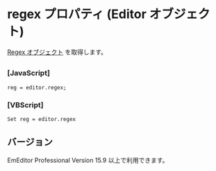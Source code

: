 # regex プロパティ (Editor オブジェクト)

[Regex オブジェクト](../regex/index) を取得します。

## 

### \[JavaScript\]

```
reg = editor.regex;
```

### \[VBScript\]

```
Set reg = editor.regex
```

## バージョン

EmEditor Professional Version 15.9 以上で利用できます。
